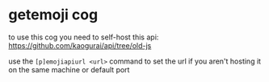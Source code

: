 # getemoji cog

to use this cog you need to self-host this api: https://github.com/kaogurai/api/tree/old-js

use the `[p]emojiapiurl <url>` command to set the url if you aren't hosting it on the same machine or default port